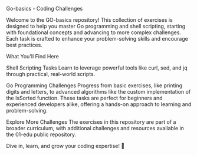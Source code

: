 
Go-basics - Coding Challenges

Welcome to the GO-basics repository! This collection of exercises is designed to help you master Go programming and shell scripting, starting with foundational concepts and advancing to more complex challenges. Each task is crafted to enhance your problem-solving skills and encourage best practices.

What You'll Find Here

Shell Scripting Tasks
Learn to leverage powerful tools like curl, sed, and jq through practical, real-world scripts.

Go Programming Challenges
Progress from basic exercises, like printing digits and letters, to advanced algorithms like the custom implementation of the IsSorted function.
These tasks are perfect for beginners and experienced developers alike, offering a hands-on approach to learning and problem-solving.

Explore More Challenges
The exercises in this repository are part of a broader curriculum, with additional challenges and resources available in the 01-edu public repository.

Dive in, learn, and grow your coding expertise! 🚀
